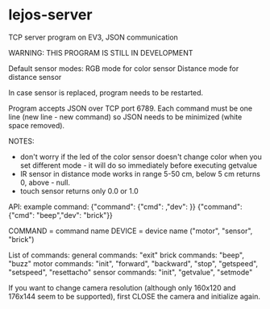 # lejos-server
TCP server program on EV3, JSON communication

WARNING: THIS PROGRAM IS STILL IN DEVELOPMENT


Default sensor modes:
RGB mode for color sensor
Distance mode for distance sensor

In case sensor is replaced, program needs to be restarted.

Program accepts JSON over TCP port 6789. Each command must be one line (new line - new command) so JSON needs to be minimized (white space removed).

NOTES: 
- don't worry if the led of the color sensor doesn't change color when you set different mode - it will do so immediately before executing getvalue
- IR sensor in distance mode works in range 5-50 cm, below 5 cm returns 0, above - null.
- touch sensor returns only 0.0 or 1.0

API:
example command:
{"command": {"cmd": <COMMAND>,"dev": <DEVICE>}}
{"command": {"cmd": "beep","dev": "brick"}}

COMMAND = command name
DEVICE = device name ("motor", "sensor", "brick")

List of commands:
general commands:
"exit"
brick commands:
"beep", "buzz"
motor commands:
"init", "forward", "backward", "stop", "getspeed", "setspeed", "resettacho"
sensor commands:
"init", "getvalue", "setmode"

If you want to change camera resolution (although only 160x120 and 176x144 seem to be supported), first CLOSE the camera and initialize again.
